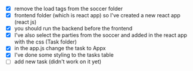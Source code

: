 - [x] remove the load tags from the soccer folder
- [x] frontend folder (which is react app) so I've created a new react app (react js)
- [x] you should run the backend before the frontend
- [x] I've also select the parties from the soccer and added in the react app with the css (Task folder)
- [x] in the app.js change the task to Appx
- [x] I've done some styling to the tasks table
- [ ] add new task (didn't work on it yet)